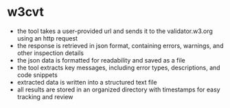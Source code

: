 # w3cvt
- the tool takes a user-provided url and sends it to the validator.w3.org using an http request  
- the response is retrieved in json format, containing errors, warnings, and other inspection details  
- the json data is formatted for readability and saved as a file  
- the tool extracts key messages, including error types, descriptions, and code snippets  
- extracted data is written into a structured text file  
- all results are stored in an organized directory with timestamps for easy tracking and review
